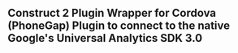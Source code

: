 ## Construct 2 Plugin Wrapper for Cordova (PhoneGap) Plugin to connect to the native Google's Universal Analytics SDK 3.0
